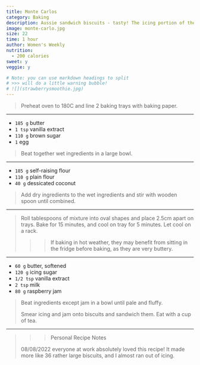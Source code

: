 ```yaml
---
title: Monte Carlos
category: Baking
description: Aussie sandwich biscuits - tasty! The icing portion of the recipe is a little light, so whip it up really well. 
image: monte-carlo.jpg
size: 22
time: 1 hour
author: Women's Weekly
nutrition:
  - 200 calories
sweet: y
veggie: y

# Note: you can use markdown headings to split
# >>> will do a little warning bubble!
# ![](strawberrysmoothie.jpg)
---
```


> Preheat oven to 180C and line 2 baking trays with baking paper. 

---

* `185 g` butter
* `1 tsp` vanilla extract
* `110 g` brown sugar
* `1` egg

> Beat together wet ingredients in a large bowl. 

---

* `185 g` self-raising flour
* `110 g` plain flour
* `40 g` dessicated coconut

> Add dry ingredients to the wet ingredients and stir with wooden spoon until combined. 

---

> Roll tablespoons of mixture into oval shapes and place 2.5cm apart on trays. Bake for 15 minutes, and cool on tray for 5 minutes. Let cool on a rack.
>
>>> If baking in hot weather, they may benefit from sitting in the fridge before baking, as they are very buttery. 

---

* `60 g` butter, softened
* `120 g` icing sugar
* `1/2 tsp` vanilla extract
* `2 tsp` milk
* `80 g` raspberry jam

> Beat ingredients except jam in a bowl until pale and fluffy. 
>
> Smear icing and jam onto biscuits and sandwich them. Eat with a cup of tea. 

---
>>> Personal Recipe Notes
>
> 08/08/2022 everyone at work absolutely loved this recipe! It made more like 36 rather large biscuits, and I almost ran out of icing. 